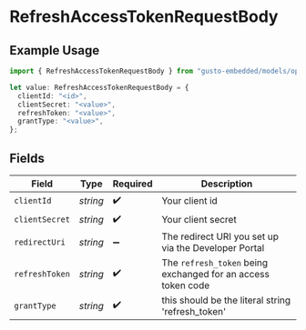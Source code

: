 # RefreshAccessTokenRequestBody

## Example Usage

```typescript
import { RefreshAccessTokenRequestBody } from "gusto-embedded/models/operations";

let value: RefreshAccessTokenRequestBody = {
  clientId: "<id>",
  clientSecret: "<value>",
  refreshToken: "<value>",
  grantType: "<value>",
};
```

## Fields

| Field                                                        | Type                                                         | Required                                                     | Description                                                  |
| ------------------------------------------------------------ | ------------------------------------------------------------ | ------------------------------------------------------------ | ------------------------------------------------------------ |
| `clientId`                                                   | *string*                                                     | :heavy_check_mark:                                           | Your client id                                               |
| `clientSecret`                                               | *string*                                                     | :heavy_check_mark:                                           | Your client secret                                           |
| `redirectUri`                                                | *string*                                                     | :heavy_minus_sign:                                           | The redirect URI you set up via the Developer Portal         |
| `refreshToken`                                               | *string*                                                     | :heavy_check_mark:                                           | The `refresh_token` being exchanged for an access token code |
| `grantType`                                                  | *string*                                                     | :heavy_check_mark:                                           | this should be the literal string 'refresh_token'            |